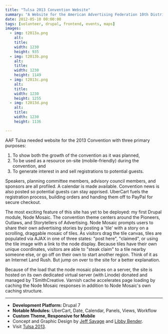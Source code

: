 ```yaml
---
title: "Tulsa 2013 Convention Website"
summary: "A Website for the American Advertising Federation 10th District 2013 Spring Convention in Tulsa."
date: 2012-05-10 00:00:00
tags: [volunteer, drupal, frontend, events, maps]
images:
  - img: t2013a.png
    alt: 
    title: 
    width: 1230
    height: 935
  - img: t2013b.png
    alt: 
    title: 
    width: 1230
    height: 1149
  - img: t2013c.png
    alt: 
    title: 
    width: 1230
    height: 1255
  - img: t2013d.png
    alt: 
    title: 
    width: 1230
    height: 1136

---
```


AAF Tulsa needed website for the 2013 Convention with three primary purposes:

1.  To show both the growth of the convention as it was planned,
2.  To be used as a resource on-site (mobile-friendly) during the convention, and
3.  To generate interest in and sell registrations to potential guests.

Speakers, planning committee members, advisory council members, and sponsors are all profiled. A calendar is made available. Convention news is also posted so potential guests can stay apprised. UberCart fuels the registration process, building orders and handing them off to PayPal for secure checkout.

The most exciting feature of this site has yet to be deployed: my first Drupal module, Node Mosaic. The convention theme centers around the Pioneers, Outlaws, and Storytellers of Advertising. Node Mosaic prompts users to share their own advertising stories by posting a 'tile' with a story on a scrolling, draggable mosaic of tiles. As visitors drag the tile canvas, tiles are populated via AJAX in one of three states: "post here", "claimed", or using the tile image with a link to the node display. Because tiles have their own unique coordinates, visitors are able to "steak claim" to a tile nearby someone else, or go off on their own to start another region. Think of it as an Internet Land Rush. But jump on over to the site for a better explanation.

Because of the load that the node mosaic places on a server, the site is hosted on its own dedicated virtual server (with Linode) donated and managed by TSmithCreative. Varnish cache accelerates page loading by caching the Node Mosaic responses in addition to Node Mosaic's own caching structure.

---

*   **Development Platform:** Drupal 7
*   **Notable Modules:** UberCart, Date, Calendar, Panels, Views, Workflow
*   **Custom Theme, Responsive for Mobile**
*   Concept and Graphic Design by [Jeff Savage](http://www.studiosavage.com/) and [Libby Bender](http://www.libbyandcompany.com/).
*   Visit [Tulsa 2013](http://www.tulsa2013.com).
